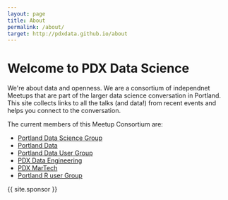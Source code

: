 ```yaml
---
layout: page
title: About
permalink: /about/
target: http://pdxdata.github.io/about
---
```


Welcome to PDX Data Science
===========

We're about data and openness. We are a consortium of independnet Meetups that are part of the larger data science conversation in Portland. This site collects links to all the talks (and data!) from recent events and helps you connect to the conversation. 

The current members of this Meetup Consortium are:

* [Portland Data Science Group](http://www.meetup.com/Portland-Data-Science-Group/)
* [Portland Data](http://www.meetup.com/Portland-Data/)
* [Portland Data User Group](http://www.meetup.com/Portland-Data-User-Group/)
* [PDX Data Engineering](http://www.meetup.com/PDX-Data-Engineering/)
* [PDX MarTech](https://www.meetup.com/MarTech-PDX-Marketing-Technology-Group/)
* [Portland R user Group](http://www.meetup.com/portland-r-user-group/)

{{ site.sponsor }}
